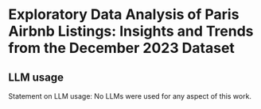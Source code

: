 # Exploratory Data Analysis of Paris Airbnb Listings: Insights and Trends from the December 2023 Dataset
## LLM usage
Statement on LLM usage: No LLMs were used for any aspect of this work.
